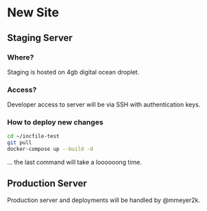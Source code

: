# New Site

## Staging Server

### Where?

Staging is hosted on 4gb digital ocean droplet.

### Access?

Developer access to server will be via SSH with authentication keys.

### How to deploy new changes

```bash
cd ~/incfile-test
git pull
docker-compose up --build -d
```

... the last command will take a loooooong time.

## Production Server

Production server and deployments will be handled by @mmeyer2k.